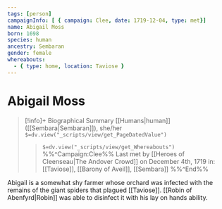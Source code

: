 ```yaml
---
tags: [person]
campaignInfo: [ { campaign: Clee, date: 1719-12-04, type: met}]
name: Abigail Moss
born: 1698
species: human
ancestry: Sembaran
gender: female
whereabouts: 
  - { type: home, location: Taviose }
---
```

# Abigail Moss
>[!info]+ Biographical Summary
>[[Humans|human]]  ([[Sembara|Sembaran]]), she/her
>`$=dv.view("_scripts/view/get_PageDatedValue")`
>> `$=dv.view("_scripts/view/get_Whereabouts")`
>>%%^Campaign:Clee%% Last met by [[Heroes of Cleenseau|The Andover Crowd]] on December 4th, 1719 in: [[Taviose]], [[Barony of Aveil]], [[Sembara]] %%^End%%

Abigail is a somewhat shy farmer whose orchard was infected with the remains of the giant spiders that plagued [[Taviose]]. [[Robin of Abenfyrd|Robin]] was able to disinfect it with his lay on hands ability.